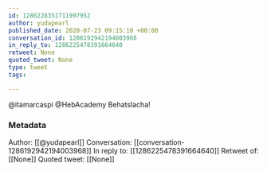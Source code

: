 ```yaml
---
id: 1286228351711997952
author: yudapearl
published_date: 2020-07-23 09:15:10 +00:00
conversation_id: 1286192942194003968
in_reply_to: 1286225478391664640
retweet: None
quoted_tweet: None
type: tweet
tags:

---
```


@itamarcaspi @HebAcademy Behatslacha!

### Metadata

Author: [[@yudapearl]]
Conversation: [[conversation-1286192942194003968]]
In reply to: [[1286225478391664640]]
Retweet of: [[None]]
Quoted tweet: [[None]]
